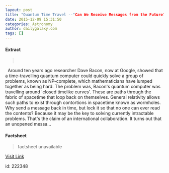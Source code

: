 ```yaml
---
layout: post
title: "Quantum Time Travel --"Can We Receive Messages from the Future?""
date: 2015-12-09 15:31:50
categories: Astronomy
author: dailygalaxy.com
tags: []
---
```



#### Extract
>       Around ten years ago researcher Dave Bacon, now at Google, showed that a time-travelling quantum computer could quickly solve a group of problems, known as NP-complete, which mathematicians have lumped together as being hard. The problem was, Bacon's quantum computer was travelling around 'closed timelike curves'. These are paths through the fabric of spacetime that loop back on themselves. General relativity allows such paths to exist through contortions in spacetime known as wormholes. Why send a message back in time, but lock it so that no one can ever read the contents? Because it may be the key to solving currently intractable problems. That's the claim of an international collaboration. It turns out that an unopened messa...

#### Factsheet
>factsheet unavailable

[Visit Link](http://www.dailygalaxy.com/my_weblog/2015/12/quantum-time-travel-can-we-receive-messages-from-the-future.html)

id:  222348



